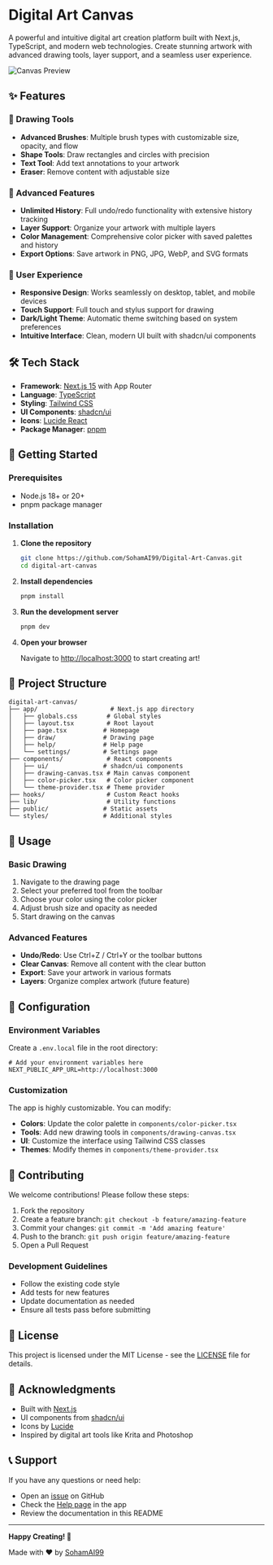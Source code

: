 # Digital Art Canvas

A powerful and intuitive digital art creation platform built with Next.js, TypeScript, and modern web technologies. Create stunning artwork with advanced drawing tools, layer support, and a seamless user experience.

![Canvas Preview](https://via.placeholder.com/800x400/6366f1/ffffff?text=Digital+Art+Canvas)

## ✨ Features

### 🎨 Drawing Tools
- **Advanced Brushes**: Multiple brush types with customizable size, opacity, and flow
- **Shape Tools**: Draw rectangles and circles with precision
- **Text Tool**: Add text annotations to your artwork
- **Eraser**: Remove content with adjustable size

### 🔄 Advanced Features
- **Unlimited History**: Full undo/redo functionality with extensive history tracking
- **Layer Support**: Organize your artwork with multiple layers
- **Color Management**: Comprehensive color picker with saved palettes and history
- **Export Options**: Save artwork in PNG, JPG, WebP, and SVG formats

### 🎯 User Experience
- **Responsive Design**: Works seamlessly on desktop, tablet, and mobile devices
- **Touch Support**: Full touch and stylus support for drawing
- **Dark/Light Theme**: Automatic theme switching based on system preferences
- **Intuitive Interface**: Clean, modern UI built with shadcn/ui components

## 🛠️ Tech Stack

- **Framework**: [Next.js 15](https://nextjs.org/) with App Router
- **Language**: [TypeScript](https://www.typescriptlang.org/)
- **Styling**: [Tailwind CSS](https://tailwindcss.com/)
- **UI Components**: [shadcn/ui](https://ui.shadcn.com/)
- **Icons**: [Lucide React](https://lucide.dev/)
- **Package Manager**: [pnpm](https://pnpm.io/)

## 🚀 Getting Started

### Prerequisites

- Node.js 18+ or 20+
- pnpm package manager

### Installation

1. **Clone the repository**
   ```bash
   git clone https://github.com/SohamAI99/Digital-Art-Canvas.git
   cd digital-art-canvas
   ```

2. **Install dependencies**
   ```bash
   pnpm install
   ```

3. **Run the development server**
   ```bash
   pnpm dev
   ```

4. **Open your browser**

   Navigate to [http://localhost:3000](http://localhost:3000) to start creating art!

## 📁 Project Structure

```
digital-art-canvas/
├── app/                    # Next.js app directory
│   ├── globals.css        # Global styles
│   ├── layout.tsx         # Root layout
│   ├── page.tsx          # Homepage
│   ├── draw/             # Drawing page
│   ├── help/             # Help page
│   └── settings/         # Settings page
├── components/            # React components
│   ├── ui/               # shadcn/ui components
│   ├── drawing-canvas.tsx # Main canvas component
│   ├── color-picker.tsx   # Color picker component
│   └── theme-provider.tsx # Theme provider
├── hooks/                 # Custom React hooks
├── lib/                   # Utility functions
├── public/               # Static assets
└── styles/               # Additional styles
```

## 🎨 Usage

### Basic Drawing
1. Navigate to the drawing page
2. Select your preferred tool from the toolbar
3. Choose your color using the color picker
4. Adjust brush size and opacity as needed
5. Start drawing on the canvas

### Advanced Features
- **Undo/Redo**: Use Ctrl+Z / Ctrl+Y or the toolbar buttons
- **Clear Canvas**: Remove all content with the clear button
- **Export**: Save your artwork in various formats
- **Layers**: Organize complex artwork (future feature)

## 🔧 Configuration

### Environment Variables

Create a `.env.local` file in the root directory:

```env
# Add your environment variables here
NEXT_PUBLIC_APP_URL=http://localhost:3000
```

### Customization

The app is highly customizable. You can modify:

- **Colors**: Update the color palette in `components/color-picker.tsx`
- **Tools**: Add new drawing tools in `components/drawing-canvas.tsx`
- **UI**: Customize the interface using Tailwind CSS classes
- **Themes**: Modify themes in `components/theme-provider.tsx`

## 🤝 Contributing

We welcome contributions! Please follow these steps:

1. Fork the repository
2. Create a feature branch: `git checkout -b feature/amazing-feature`
3. Commit your changes: `git commit -m 'Add amazing feature'`
4. Push to the branch: `git push origin feature/amazing-feature`
5. Open a Pull Request

### Development Guidelines

- Follow the existing code style
- Add tests for new features
- Update documentation as needed
- Ensure all tests pass before submitting

## 📝 License

This project is licensed under the MIT License - see the [LICENSE](LICENSE) file for details.

## 🙏 Acknowledgments

- Built with [Next.js](https://nextjs.org/)
- UI components from [shadcn/ui](https://ui.shadcn.com/)
- Icons by [Lucide](https://lucide.dev/)
- Inspired by digital art tools like Krita and Photoshop

## 📞 Support

If you have any questions or need help:

- Open an [issue](https://github.com/SohamAI99/Digital-Art-Canvas/issues) on GitHub
- Check the [Help page](http://localhost:3000/help) in the app
- Review the documentation in this README

---

**Happy Creating! 🎨**

Made with ❤️ by [SohamAI99](https://github.com/SohamAI99)
